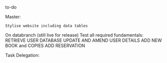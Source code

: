 to-do



Master:
	
	Stylise website including data tables

On databranch (still live for release)
	Test all required fundamentals:
		RETRIEVE USER DATABASE
		UPDATE AND AMEND USER DETAILS
		ADD NEW BOOK and COPIES
		ADD RESERVATION
        
        
        
        
Task Delegation:

    